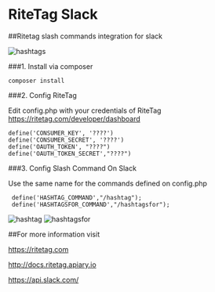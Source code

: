 # RiteTag Slack
##Ritetag slash commands integration for slack

![hashtags](https://cloud.githubusercontent.com/assets/4614574/15795422/c2073bc2-29c7-11e6-81b8-ffe6bb378594.png)

###1. Install via composer

`composer install`

###2. Config RiteTag

  Edit config.php with your credentials of RiteTag https://ritetag.com/developer/dashboard

  ```
  define('CONSUMER_KEY', '????')
  define('CONSUMER_SECRET', '????')
  define('OAUTH_TOKEN', "????")
  define('OAUTH_TOKEN_SECRET',"????")
  ```

###3. Config Slash Command On Slack

  Use the same name for the commands defined on config.php

 ```
  define('HASHTAG_COMMAND',"/hashtag");
  define('HASHTAGSFOR_COMMAND',"/hashtagsfor");
  ```

![hashtag](https://cloud.githubusercontent.com/assets/4614574/15795569/33fb456a-29c9-11e6-9774-8d8d17208409.png)
![hashtagsfor](https://cloud.githubusercontent.com/assets/4614574/15795570/341c1b32-29c9-11e6-90d0-3011d2526b2c.png)


##For more information visit

https://ritetag.com

http://docs.ritetag.apiary.io

https://api.slack.com/
